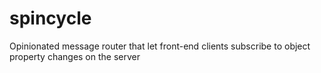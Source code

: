 # spincycle
Opinionated message router that let front-end clients subscribe to object property changes on the server
